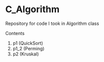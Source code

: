 # C_Algorithm
Repository for code I took in Algorithm class


Contents
 1. p1 (QuickSort)
 2. p1_2 (Perming)
 3. p2 (Kruskal)
